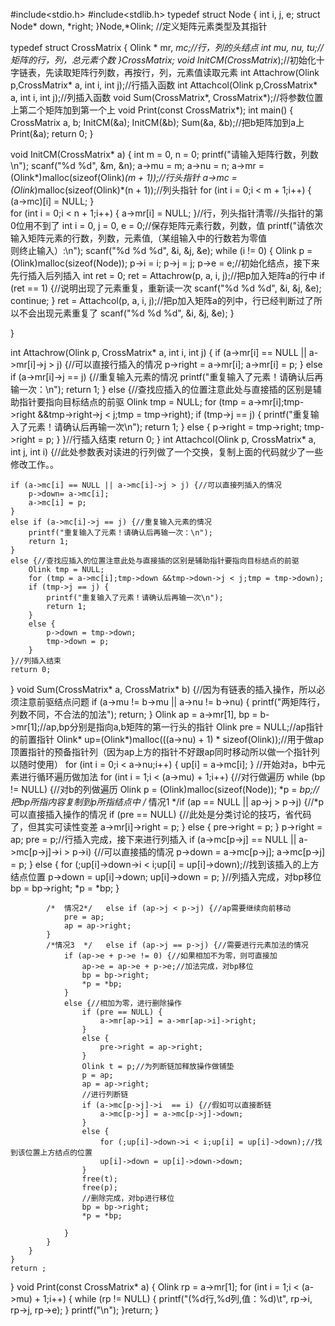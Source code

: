 #include<stdio.h>
#include<stdlib.h>
typedef struct Node {
	int i, j, e;
	struct Node* down, *right;
}Node,*Olink;
//定义矩阵元素类型及其指针

typedef struct CrossMatrix {
	Olink * mr, *mc;//行，列的头结点
	int mu, nu, tu;//矩阵的行，列，总元素个数
}CrossMatrix;
void InitCM(CrossMatrix*);//初始化十字链表，先读取矩阵行列数，再按行，列，元素值读取元素
int Attachrow(Olink p,CrossMatrix* a, int i, int j);//行插入函数
int Attachcol(Olink p,CrossMatrix* a, int i, int j);//列插入函数
void Sum(CrossMatrix*,  CrossMatrix*);//将参数位置上第二个矩阵加到第一个上
void Print(const CrossMatrix*);
int main() {
	CrossMatrix a, b;
	InitCM(&a);
	InitCM(&b);
	Sum(&a, &b);//把b矩阵加到a上
	Print(&a);
	return 0;
}

void InitCM(CrossMatrix* a) {
	int m = 0, n = 0;
	printf("请输入矩阵行数，列数\n");
	scanf("%d %d", &m, &n);
	a->mu = m;
	a->nu = n;
	a->mr = (Olink*)malloc(sizeof(Olink)*(m + 1));//行头指针
	a->mc = (Olink*)malloc(sizeof(Olink)*(n + 1));//列头指针
	for (int i = 0;i < m + 1;i++) {
		(a->mc)[i] = NULL;
	}         
	for (int i = 0;i < n + 1;i++) {
		a->mr[i] = NULL;
	}//行，列头指针清零//头指针的第0位用不到了
	int i = 0, j = 0, e = 0;//保存矩阵元素行数，列数，值
	printf("请依次输入矩阵元素的行数，列数，元素值,（某组输入中的行数若为零值\
则终止输入）:\n");
	scanf("%d %d %d", &i, &j, &e);
	while (i != 0) {
		Olink p = (Olink)malloc(sizeof(Node));
		p->i = i;
		p->j = j;
		p->e = e;//初始化结点，接下来先行插入后列插入
		int ret = 0;
		ret = Attachrow(p, a, i, j);//把p加入矩阵a的行中
		if (ret == 1) {//说明出现了元素重复，重新读一次
			scanf("%d %d %d", &i, &j, &e);
			continue;
		}
		ret = Attachcol(p, a, i, j);//把p加入矩阵a的列中，行已经判断过了所以不会出现元素重复了
		scanf("%d %d %d", &i, &j, &e);
	}
	
}

int Attachrow(Olink p, CrossMatrix* a, int i, int j) {
	if (a->mr[i] == NULL || a->mr[i]->j > j) {//可以直接行插入的情况
		p->right = a->mr[i];
		a->mr[i] = p;
	}
	else if (a->mr[i]->j == j) {//重复输入元素的情况
		printf("重复输入了元素！请确认后再输一次：\n");
		return 1;
	}
	else {//查找应插入的位置注意此处与直接插的区别是辅助指针要指向目标结点的前驱
		Olink tmp = NULL;
		for (tmp = a->mr[i];tmp->right &&tmp->right->j < j;tmp = tmp->right);
		if (tmp->j == j) {
			printf("重复输入了元素！请确认后再输一次\n");
			return 1;
		}
		else {
			p->right = tmp->right;
			tmp->right = p;
		}
	}//行插入结束
	return 0;
}
int Attachcol(Olink p, CrossMatrix* a, int j, int i) {//此处参数表对读进的行列做了一个交换，复制上面的代码就少了一些修改工作。。

	if (a->mc[i] == NULL || a->mc[i]->j > j) {//可以直接列插入的情况
		p->down= a->mc[i];
		a->mc[i] = p;
	}
	else if (a->mc[i]->j == j) {//重复输入元素的情况
		printf("重复输入了元素！请确认后再输一次：\n");
		return 1;
	}
	else {//查找应插入的位置注意此处与直接插的区别是辅助指针要指向目标结点的前驱
		Olink tmp = NULL;
		for (tmp = a->mc[i];tmp->down &&tmp->down->j < j;tmp = tmp->down);
		if (tmp->j == j) {
			printf("重复输入了元素！请确认后再输一次\n");
			return 1;
		}
		else {
			p->down = tmp->down;
			tmp->down = p;
		}
	}//列插入结束
	return 0;
}
void Sum(CrossMatrix* a, CrossMatrix* b) {//因为有链表的插入操作，所以必须注意前驱结点问题
	if (a->mu != b->mu || a->nu != b->nu) {
		printf("两矩阵行，列数不同，不合法的加法");
		return;
	}
	Olink ap = a->mr[1], bp = b->mr[1];//ap,bp分别是指向a,b矩阵的第一行头的指针
	Olink pre = NULL;//ap指针的前置指针
	Olink* up=(Olink*)malloc(((a->nu) + 1) * sizeof(Olink));//用于做ap顶置指针的预备指针列（因为ap上方的指针不好跟ap同时移动所以做一个指针列以随时使用）
	for (int i = 0;i < a->nu;i++) {
		up[i] = a->mc[i];
	}
	//开始对a，b中元素进行循环遍历做加法
	for (int i = 1;i < (a->mu) + 1;i++) {//对行做遍历
		while (bp != NULL) {//对b的列做遍历
			Olink p = (Olink)malloc(sizeof(Node));
			*p = *bp;//把bp所指内容复制到p所指结点中
			/* 情况1  */if (ap == NULL || ap->j > p->j) {//*p可以直接插入操作的情况
				if (pre == NULL) {//此处是分类讨论的技巧，省代码了，但其实可读性变差
					a->mr[i]->right = p;
				}
				else {
					pre->right = p;
				}
				p->right = ap;
				pre = p;//行插入完成，接下来进行列插入
				if (a->mc[p->j] == NULL || a->mc[p->j]->i > p->i) {//可以直接插的情况
					p->down = a->mc[p->j];
					a->mc[p->j] = p;
				}
				else {
					for (;up[i]->down->i < i;up[i] = up[i]->down);//找到该插入的上方结点位置
					p->down = up[i]->down;
					up[i]->down = p;
				}//列插入完成，对bp移位
				bp = bp->right;
				*p = *bp;
			}

			/*  情况2*/	else if (ap->j < p->j) {//ap需要继续向前移动
				pre = ap;
				ap = ap->right;
			}
			/*情况3  */	else if (ap->j == p->j) {//需要进行元素加法的情况
				if (ap->e + p->e != 0) {//如果相加不为零，则可直接加
					ap->e = ap->e + p->e;//加法完成，对bp移位
					bp = bp->right;
					*p = *bp;
				}
				else {//相加为零，进行删除操作
					if (pre == NULL) {
						a->mr[ap->i] = a->mr[ap->i]->right;
					}
					else {
						pre->right = ap->right;
					}
					Olink t = p;//为列断链加释放操作做铺垫
					p = ap;
					ap = ap->right;
					//进行列断链
					if (a->mc[p->j]->i  == i) {//假如可以直接断链
						a->mc[p->j] = a->mc[p->j]->down;
					}
					else {
						for (;up[i]->down->i < i;up[i] = up[i]->down);//找到该位置上方结点的位置
						up[i]->down = up[i]->down->down;
					}
					free(t);
					free(p);
					//删除完成，对bp进行移位
					bp = bp->right;
					*p = *bp;

				}
			}
		}
	}
	return ;
}
void Print(const CrossMatrix* a) {
	Olink rp = a->mr[1];
	for (int i = 1;i < (a->mu) + 1;i++) {
		while (rp != NULL) {
			printf("(%d行,%d列,值：%d)\t", rp->i, rp->j, rp->e);
		}
		printf("\n");
	}return;
}
